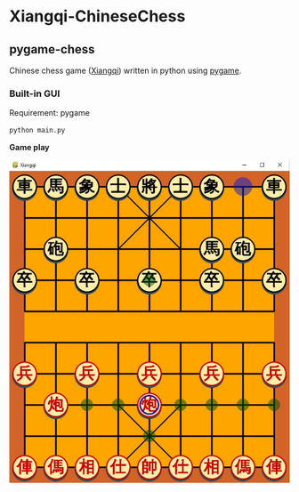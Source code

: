 # Xiangqi-ChineseChess

## pygame-chess
Chinese chess game ([Xiangqi](https://en.wikipedia.org/wiki/Xiangqi)) written in python using [pygame](http://www.pygame.org).

### Built-in GUI
Requirement: pygame
```bash
python main.py
```
**Game play**

![board](Screenshots/Gameplay.JPG)
